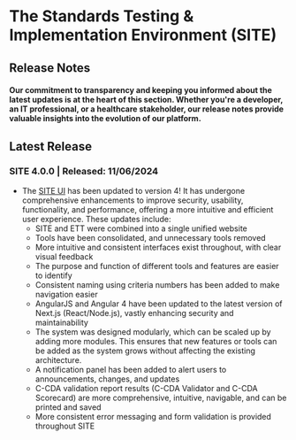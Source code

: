 # The Standards Testing & Implementation Environment (SITE)

## Release Notes

#### Our commitment to transparency and keeping you informed about the latest updates is at the heart of this section. Whether you're a developer, an IT professional, or a healthcare stakeholder, our release notes provide valuable insights into the evolution of our platform.

## Latest Release
### SITE 4.0.0 | Released: 11/06/2024
* The [SITE UI](https://github.com/onc-healthit/site-ui-4) has been updated to version 4! It has undergone comprehensive enhancements to improve security, usability, functionality, and performance, offering a more intuitive and efficient user experience. These updates include:
  * SITE and ETT were combined into a single unified website
  * Tools have been consolidated, and unnecessary tools removed
  * More intuitive and consistent interfaces exist throughout, with clear visual feedback
  * The purpose and function of different tools and features are easier to identify
  * Consistent naming using criteria numbers has been added to make navigation easier
  * AngularJS and Angular 4 have been updated to the latest version of Next.js (React/Node.js), vastly enhancing security and maintainability
  * The system was designed modularly, which can be scaled up by adding more modules. This ensures that new features or tools can be added as the system grows without affecting the existing architecture.
  * A notification panel has been added to alert users to announcements, changes, and updates
  * C-CDA validation report results (C-CDA Validator and C-CDA Scorecard) are more comprehensive, intuitive, navigable, and can be printed and saved
  * More consistent error messaging and form validation is provided throughout SITE

